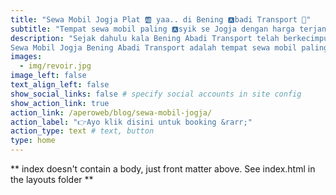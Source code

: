```yaml
---
title: "Sewa Mobil Jogja Plat 🆎 yaa.. di Bening 🅰️badi Transport 🫰"
subtitle: "Tempat sewa mobil paling 🅰️syik se Jogja dengan harga terjangkau, Sewa Mobil Jogja Mulai 250k/Hari | Sewa Motor Mulai 70k/Hari | Penginapan Mulai 165k/Malam, dengan cabang di Stasiun Lempuyangan d🅰️n UMY Gamping Yogyakarta..Jadi anda datang di jogja via kereta di Stasiun Lempuyangan...lalu temukan kami cabang kami di stasiun lempuyangan...sewa motor lalu sekalian sewa kamar deluxe/standar lalu meluncur ke Samirono untuk menginap di kamar yang telah anda pesan...besoknya anda langsung bisa booking mobil kemanapun anda suka di Jogja dari kamar anda...enak kan :)"
description: "Sejak dahulu kala Bening Abadi Transport telah berkecimpung di bidang transportasi dan penginapan murah di kota pariwisata Yogyakarta dan berlokasi yang terdekat dengan UGM dan UNY Jogja serta kampus lainnya. Sewa mobil jogja, lepas kunci maupun dengan driver / sopir, sewa motor, penginapan kamar deluxe dan kamar standar serta guest house atau homestay adalah jasa utama kami dan anda bisa memesan kamar / homestay via aplikasi TRAVELOKA. Kami selalu berusaha memberikan harga yang terbaik untuk para pelanggan dan kami juga selalu senantiasa berkomitmen memberikan pelayanan yang terbaik juga kepada para pelanggan setia Bening Abadi Transport. Terima kasih banyak kepada para pelanggan yang telah menggunakan jasa kami, semoga para pelanggan kami selalu diberi sehat dan lancar serta berkah rejekinya...amien. Salam sewa mobil jogja! 🌬️
Sewa Mobil Jogja Bening Abadi Transport adalah tempat sewa mobil paling asyik se Jogja. From jogja with...🫶"
images:
  - img/revoir.jpg
image_left: false
text_align_left: false
show_social_links: false # specify social accounts in site config
show_action_link: true
action_link: /aperoweb/blog/sewa-mobil-jogja/
action_label: "👉Ayo klik disini untuk booking &rarr;"
action_type: text # text, button
type: home
---
```


** index doesn't contain a body, just front matter above.
See index.html in the layouts folder **
